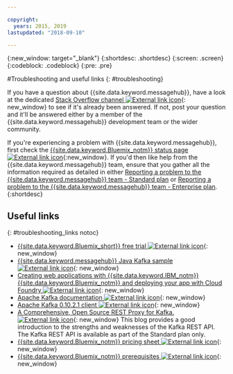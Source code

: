 ```yaml
---

copyright:
  years: 2015, 2019
lastupdated: "2018-09-10"

---
```


{:new_window: target="_blank"}
{:shortdesc: .shortdesc}
{:screen: .screen}
{:codeblock: .codeblock}
{:pre: .pre}



#Troubleshooting and useful links
{: #troubleshooting}

If you have a question about {{site.data.keyword.messagehub}}, have a look at the
dedicated [Stack Overflow channel ![External link icon](../../icons/launch-glyph.svg "External link icon")](http://stackoverflow.com/questions/tagged/message-hub){: new_window} to see if it's already been answered.
If not, post your question and it'll be answered either by a
member of the {{site.data.keyword.messagehub}} development team or the wider
community.

If you're experiencing a problem with {{site.data.keyword.messagehub}}, first check the [{{site.data.keyword.Bluemix_notm}} status page ![External link icon](../../icons/launch-glyph.svg "External link icon")](https://console.bluemix.net/status){:new_window}. If you'd then 
like help from the {{site.data.keyword.messagehub}} team, ensure that you gather all the information required as detailed in either [Reporting a problem to the {{site.data.keyword.messagehub}} team - Standard plan](/docs/services/EventStreams/eventstreams109.html) or [Reporting a problem to the {{site.data.keyword.messagehub}} team - Enterprise plan](/docs/services/EventStreams/eventstreams125.html).
{:shortdesc}

## Useful links
{: #troubleshooting_links notoc}

*  [{{site.data.keyword.Bluemix_short}} free trial ![External link icon](../../icons/launch-glyph.svg "External link icon")](https://apps.admin.ibmcloud.com/manage/trial/bluemix.html){: new_window}
*  [{{site.data.keyword.messagehub}} Java Kafka sample ![External link icon](../../icons/launch-glyph.svg "External link icon")](https://github.com/ibm-messaging/event-streams-samples/tree/master/kafka-java-console-sample){: new_window}
*  [Creating web applications with {{site.data.keyword.IBM_notm}} {{site.data.keyword.Bluemix_notm}} and deploying your
   app with Cloud Foundry ![External link icon](../../icons/launch-glyph.svg "External link icon")](http://www.ng.bluemix.net/docs/starters/install_cli.html){: new_window}
*  [Apache Kafka documentation ![External link icon](../../icons/launch-glyph.svg "External link icon")](http://kafka.apache.org/documentation.html){: new_window}
*  [Apache Kafka 0.10.2.1 client ![External link icon](../../icons/launch-glyph.svg "External link icon")](http://kafka.apache.org/0102/javadoc/index.html){: new_window}
*  [A Comprehensive, Open Source REST Proxy for Kafka. ![External link icon](../../icons/launch-glyph.svg "External link icon")](http://www.confluent.io/blog/a-comprehensive-open-source-rest-proxy-for-kafka/){: new_window} 
	This blog provides a good introduction to the strengths and weaknesses of the Kafka REST API. The Kafka REST API is available as part of the Standard plan only.
*  [{{site.data.keyword.Bluemix_notm}} pricing sheet ![External link icon](../../icons/launch-glyph.svg "External link icon")](https://www.ng.bluemix.net/#/pricing){: new_window}
*  [{{site.data.keyword.Bluemix_notm}} prerequisites ![External link icon](../../icons/launch-glyph.svg "External link icon")](https://developer.ibm.com/bluemix/support/#prereqs/){: new_window}

